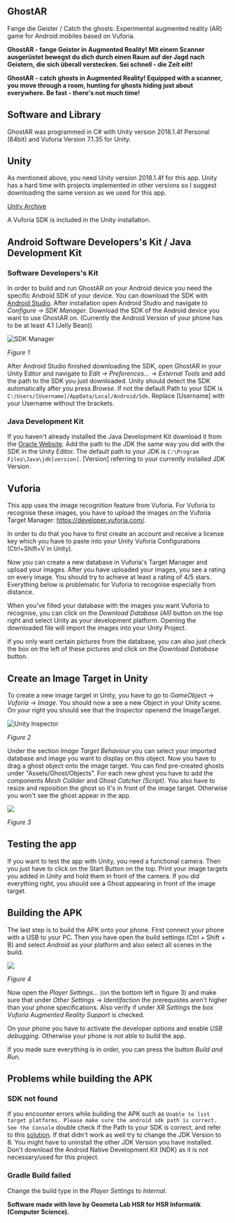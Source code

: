 ## GhostAR

Fange die Geister / Catch the ghosts: Experimental augmented reality (AR) game for Android mobiles based on Vuforia.

**GhostAR - fange Geister in Augmented Reality! Mit einem Scanner ausgerüstet bewegst du dich durch einen Raum auf der Jagd nach Geistern, die sich überall verstecken. Sei schnell - die Zeit eilt!**

**GhostAR - catch ghosts in Augmented Reality! Equipped with a scanner, you move through a room, hunting for ghosts hiding just about everywhere. Be fast - there's not much time!**

## Software and Library

GhostAR was programmed in C# with Unity version 2018.1.4f Personal (64bit) and Vuforia Version 7.1.35 for Unity.

## Unity

As mentioned above, you need Unity version 2018.1.4f for this app.
Unity has a hard time with projects implemented in other versions so I suggest downloading the same version as we used for this app.

[Unity Archive](https://unity3d.com/de/get-unity/download/archive?_ga=2.57292968.369518449.1531921044-274948365.1528718882)

A Vuforia SDK is included in the Unity installation.

## Android Software Developers's Kit / Java Development Kit

### Software Developers's Kit

In order to build and run GhostAR on your Android device you need the specific Android SDK of your device.
You can download the SDK with [Android Studio](https://developer.android.com/studio/).
After installation open Android Studio and navigate to _Configure_ -> _SDK Manager_.
Download the SDK of the Android device you want to use GhostAR on.
(Currently the Android Version of your phone has to be at least 4.1 (Jelly Bean))

![SDK Manager](https://md.coredump.ch/uploads/upload_29363a555588b9aa4e2882dff1d68be8.png)

_Figure 1_

After Android Studio finished downloading the SDK, open GhostAR in your Unity Editor and navigate to
_Edit_ -> _Preferences..._ -> _External Tools_
and add the path to the SDK you just downloaded.
Unity should detect the SDK automatically after you press _Browse_.
If not the default Path to your SDK is `C:/Users/[Username]/AppData/Local/Android/Sdk`.
Replace [Username] with your Username without the brackets.

### Java Development Kit

If you haven't already installed the Java Development Kit download it from the [Oracle Website](https://www.oracle.com/technetwork/java/javase/downloads/index.html).
Add the path to the JDK the same way you did with the SDK in the Unity Editor.
The default path to your JDK is `C:\Program Files\Java\jdk[version]`.
[Version] referring to your currently installed JDK Version.

## Vuforia

This app uses the image recognition feature from Vuforia.
For Vuforia to recognise these images, you have to upload the images on the Vuforia Target Manager: https://developer.vuforia.com/.

In order to do that you have to first create an account and receive a license key which you have to paste into your Unity Vuforia Configurations (Ctrl+Shift+V in Unity).

Now you can create a new database in Vuforia's Target Manager and upload your images.
After you have uploaded your images, you see a rating on every image.
You should try to achieve at least a rating of 4/5 stars.
Everything below is problematic for Vuforia to recognise especially from distance.

When you've filled your database with the images you want Vuforia to recognise,
you can click on the _Download Database (All)_ button on the top right and select Unity as your development platform.
Opening the downloaded file will import the images into your Unity Project.

If you only want certain pictures from the database,
you can also just check the box on the left of these pictures and click on the _Download Database_ button.

## Create an Image Target in Unity

To create a new image target in Unity, you have to go to _GameObject_ -> _Vuforia_ -> _Image_.
You should now a see a new Object in your Unity scene.
On your right you should see that the Inspector openend the ImageTarget.

![Unity Inspector](https://md.coredump.ch/uploads/upload_5b0de54cc647b21de263c3489962a0db.png)

_Figure 2_

Under the section _Image Target Behaviour_ you can select your imported database and image you want to display on this object.
Now you have to drag a ghost object onto the image target.
You can find pre-created ghosts under "Assets/Ghost/Objects".
For each new ghost you have to add the components _Mesh Collider_ and _Ghost Catcher (Script)_.
You also have to resize and reposition the ghost so it's in front of the image target.
Otherwise you won't see the ghost appear in the app.

![](https://md.coredump.ch/uploads/upload_b261dbdb2cc5c6c588e507520e7d0ee2.png)

_Figure 3_

## Testing the app

If you want to test the app with Unity, you need a functional camera.
Then you just have to click on the Start Button on the top.
Print your image targets you added in  Unity and hold them in front of the camera.
If you did everything right, you should see a Ghost appearing in front of the image target.

## Building the APK

The last step is to build the APK onto your phone.
First connect your phone with a USB to your PC.
Then you have open the build settings (Ctrl + Shift + B) and select _Android_ as your platform and also select all scenes in the build.

![](https://md.coredump.ch/uploads/upload_b14e80f74558ab1856433d657a903111.png)

_Figure 4_

Now open the _Player Settings..._ (on the bottom left in figure 3) and make sure that under _Other Settings_ -> _Identifaction_ the prerequistes aren't higher than your phone specifications.
Also verify if under _XR Settings_ the box _Vuforia Augmented Reality Support_ is checked.

On your phone you have to activate the developer options and enable _USB debugging_.
Otherwise your phone is not able to build the app.

If you made sure everything is in order, you can press the button _Build and Run_.

## Problems while building the APK

### SDK not found

If you encounter errors while building the APK such as `Unable to list target platforms. Please make sure the android sdk path is correct. See the Console` double check if the Path to your SDK is correct,
and refer to this [solution](http://answers.unity.com/answers/1326427/view.html).
If that didn't work as well try to change the JDK Version to 8.
You might have to uninstall the other JDK Version you have installed.
Don't download the Android Native Development Kit (NDK) as it is not necessary/used for this project.

### Gradle Build failed

Change the build type in the _Player Settings_ to _Internal_.

**Software made with love by Geometa Lab HSR for HSR Informatik (Computer Science).**
